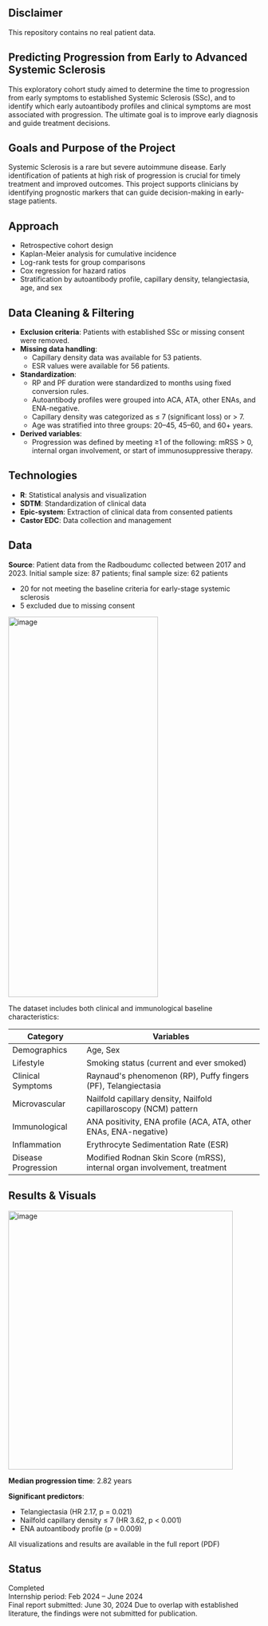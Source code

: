 ## Disclaimer
This repository contains no real patient data.

## Predicting Progression from Early to Advanced Systemic Sclerosis
This exploratory cohort study aimed to determine the time to progression from early symptoms to established Systemic Sclerosis (SSc), and to identify which early autoantibody profiles and clinical symptoms are most associated with progression. The ultimate goal is to improve early diagnosis and guide treatment decisions.

## Goals and Purpose of the Project
Systemic Sclerosis is a rare but severe autoimmune disease. Early identification of patients at high risk of progression is crucial for timely treatment and improved outcomes. This project supports clinicians by identifying prognostic markers that can guide decision-making in early-stage patients.

## Approach
- Retrospective cohort design
- Kaplan-Meier analysis for cumulative incidence
- Log-rank tests for group comparisons
- Cox regression for hazard ratios
- Stratification by autoantibody profile, capillary density, telangiectasia, age, and sex

## Data Cleaning & Filtering
- **Exclusion criteria**: Patients with established SSc or missing consent were removed.
- **Missing data handling**:
  - Capillary density data was available for 53 patients.
  - ESR values were available for 56 patients.
- **Standardization**:
  - RP and PF duration were standardized to months using fixed conversion rules.
  - Autoantibody profiles were grouped into ACA, ATA, other ENAs, and ENA-negative.
  - Capillary density was categorized as ≤ 7 (significant loss) or > 7.
  - Age was stratified into three groups: 20–45, 45–60, and 60+ years.
- **Derived variables**:
  - Progression was defined by meeting ≥1 of the following: mRSS > 0, internal organ involvement, or start of immunosuppressive therapy.

## Technologies
- **R**: Statistical analysis and visualization
- **SDTM**: Standardization of clinical data
- **Epic-system**: Extraction of clinical data from consented patients
- **Castor EDC**: Data collection and management

## Data
**Source**: Patient data from the Radboudumc collected between 2017 and 2023. Initial sample size: 87 patients; final sample size: 62 patients  
  - 20 for not meeting the baseline criteria for early-stage systemic sclerosis  
  - 5 excluded due to missing consent
<img width="300" height="763" alt="image" src="https://github.com/user-attachments/assets/7fb584f6-50da-4ea3-af33-d49b550ea4df" />


The dataset includes both clinical and immunological baseline characteristics:

| Category              | Variables                                                                 |
|-----------------------|---------------------------------------------------------------------------|
| Demographics          | Age, Sex                                                                  |
| Lifestyle             | Smoking status (current and ever smoked)                                  |
| Clinical Symptoms     | Raynaud's phenomenon (RP), Puffy fingers (PF), Telangiectasia             |
| Microvascular         | Nailfold capillary density, Nailfold capillaroscopy (NCM) pattern         |
| Immunological         | ANA positivity, ENA profile (ACA, ATA, other ENAs, ENA-negative)          |
| Inflammation          | Erythrocyte Sedimentation Rate (ESR)                                      |
| Disease Progression   | Modified Rodnan Skin Score (mRSS), internal organ involvement, treatment  |

## Results & Visuals
<img width="450" height="519" alt="image" src="https://github.com/user-attachments/assets/bc1e8242-fd83-42bc-a8d9-4011bff1168f" />

**Median progression time**: 2.82 years

**Significant predictors**:
  - Telangiectasia (HR 2.17, p = 0.021)
  - Nailfold capillary density ≤ 7 (HR 3.62, p < 0.001)
  - ENA autoantibody profile (p = 0.009)

All visualizations and results are available in the full report (PDF)

## Status
Completed  
Internship period: Feb 2024 – June 2024  
Final report submitted: June 30, 2024
Due to overlap with established literature, the findings were not submitted for publication.
